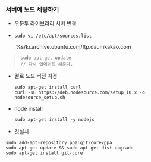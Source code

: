 ### 서버에 노드 세팅하기

- 우분투 라이브러리 서버 변경

- ```
  sudo vi /etc/apt/sources.list
  ```
  :%s/kr.archive.ubuntu.com/ftp.daumkakao.com

> ```
> sudo apt-get update
> // 다시 업데이트 해준다.
> ```

- 컬로 노드 버전 지정

  ```markup
  sudo apt-get install curl
  curl -sL https://deb.nodesource.com/setup_10.x -o nodesource_setup.sh
  ```

- node install

  ```markup
  sudo apt-get install -y nodejs
  ```

- 깃설치

```
sudo add-apt-repository ppa:git-core/ppa
sudo apt-get update && sudo apt-get dist-upgrade
sudo apt-get install git-core
```

